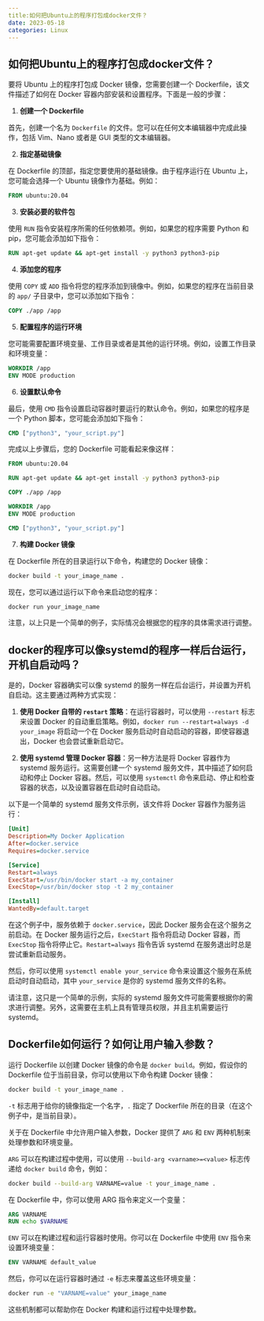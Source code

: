```yaml
---
title:如何把Ubuntu上的程序打包成docker文件？
date: 2023-05-18
categories: Linux
---
```


## 如何把Ubuntu上的程序打包成docker文件？

要将 Ubuntu 上的程序打包成 Docker 镜像，您需要创建一个 Dockerfile，该文件描述了如何在 Docker 容器内部安装和设置程序。下面是一般的步骤：

1. **创建一个 Dockerfile**

首先，创建一个名为 `Dockerfile` 的文件。您可以在任何文本编辑器中完成此操作，包括 Vim、Nano 或者是 GUI 类型的文本编辑器。

2. **指定基础镜像**

在 Dockerfile 的顶部，指定您要使用的基础镜像。由于程序运行在 Ubuntu 上，您可能会选择一个 Ubuntu 镜像作为基础。例如：

```Dockerfile
FROM ubuntu:20.04
```

3. **安装必要的软件包**

使用 `RUN` 指令安装程序所需的任何依赖项。例如，如果您的程序需要 Python 和 pip，您可能会添加如下指令：

```Dockerfile
RUN apt-get update && apt-get install -y python3 python3-pip
```

4. **添加您的程序**

使用 `COPY` 或 `ADD` 指令将您的程序添加到镜像中。例如，如果您的程序在当前目录的 `app/` 子目录中，您可以添加如下指令：

```Dockerfile
COPY ./app /app
```

5. **配置程序的运行环境**

您可能需要配置环境变量、工作目录或者是其他的运行环境。例如，设置工作目录和环境变量：

```Dockerfile
WORKDIR /app
ENV MODE production
```

6. **设置默认命令**

最后，使用 `CMD` 指令设置启动容器时要运行的默认命令。例如，如果您的程序是一个 Python 脚本，您可能会添加如下指令：

```Dockerfile
CMD ["python3", "your_script.py"]
```

完成以上步骤后，您的 Dockerfile 可能看起来像这样：

```Dockerfile
FROM ubuntu:20.04

RUN apt-get update && apt-get install -y python3 python3-pip

COPY ./app /app

WORKDIR /app
ENV MODE production

CMD ["python3", "your_script.py"]
```

7. **构建 Docker 镜像**

在 Dockerfile 所在的目录运行以下命令，构建您的 Docker 镜像：

```bash
docker build -t your_image_name .
```

现在，您可以通过运行以下命令来启动您的程序：

```bash
docker run your_image_name
```

注意，以上只是一个简单的例子，实际情况会根据您的程序的具体需求进行调整。

## docker的程序可以像systemd的程序一样后台运行，开机自启动吗？

是的，Docker 容器确实可以像 systemd 的服务一样在后台运行，并设置为开机自启动。这主要通过两种方式实现：

1. **使用 Docker 自带的 `restart` 策略**：在运行容器时，可以使用 `--restart` 标志来设置 Docker 的自动重启策略。例如，`docker run --restart=always -d your_image` 将启动一个在 Docker 服务启动时自动启动的容器，即使容器退出，Docker 也会尝试重新启动它。

2. **使用 systemd 管理 Docker 容器**：另一种方法是将 Docker 容器作为 systemd 服务运行。这需要创建一个 systemd 服务文件，其中描述了如何启动和停止 Docker 容器。然后，可以使用 `systemctl` 命令来启动、停止和检查容器的状态，以及设置容器在启动时自动启动。

以下是一个简单的 systemd 服务文件示例，该文件将 Docker 容器作为服务运行：

```ini
[Unit]
Description=My Docker Application
After=docker.service
Requires=docker.service

[Service]
Restart=always
ExecStart=/usr/bin/docker start -a my_container
ExecStop=/usr/bin/docker stop -t 2 my_container

[Install]
WantedBy=default.target
```

在这个例子中，服务依赖于 `docker.service`，因此 Docker 服务会在这个服务之前启动。在 Docker 服务运行之后，`ExecStart` 指令将启动 Docker 容器，而 `ExecStop` 指令将停止它。`Restart=always` 指令告诉 systemd 在服务退出时总是尝试重新启动服务。

然后，你可以使用 `systemctl enable your_service` 命令来设置这个服务在系统启动时自动启动，其中 `your_service` 是你的 systemd 服务文件的名称。

请注意，这只是一个简单的示例，实际的 systemd 服务文件可能需要根据你的需求进行调整。另外，这需要在主机上具有管理员权限，并且主机需要运行 systemd。

## Dockerfile如何运行？如何让用户输入参数？

运行 Dockerfile 以创建 Docker 镜像的命令是 `docker build`。例如，假设你的 Dockerfile 位于当前目录，你可以使用以下命令构建 Docker 镜像：

```bash
docker build -t your_image_name .
```

`-t` 标志用于给你的镜像指定一个名字，`.` 指定了 Dockerfile 所在的目录（在这个例子中，是当前目录）。

关于在 Dockerfile 中允许用户输入参数，Docker 提供了 `ARG` 和 `ENV` 两种机制来处理参数和环境变量。

`ARG` 可以在构建过程中使用，可以使用 `--build-arg <varname>=<value>` 标志传递给 `docker build` 命令，例如：

```bash
docker build --build-arg VARNAME=value -t your_image_name .
```

在 Dockerfile 中，你可以使用 ARG 指令来定义一个变量：

```Dockerfile
ARG VARNAME
RUN echo $VARNAME
```

`ENV` 可以在构建过程和运行容器时使用。你可以在 Dockerfile 中使用 `ENV` 指令来设置环境变量：

```Dockerfile
ENV VARNAME default_value
```

然后，你可以在运行容器时通过 `-e` 标志来覆盖这些环境变量：

```bash
docker run -e "VARNAME=value" your_image_name
```

这些机制都可以帮助你在 Docker 构建和运行过程中处理参数。
